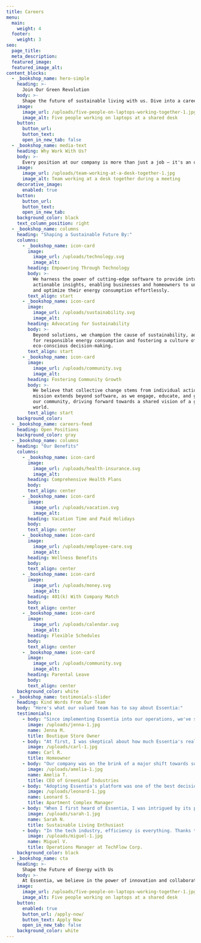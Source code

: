 ```yaml
---
title: Careers
menu:
  main:
    weight: 4
  footer:
    weight: 3
seo:
  page_title:
  meta_description:
  featured_image: 
  featured_image_alt:
content_blocks:
  - _bookshop_name: hero-simple
    heading: >-
      Join Our Green Revolution
    body: >-
      Shape the future of sustainable living with us. Dive into a career that makes a difference every day.
    image:
      image_url: /uploads/five-people-on-laptops-working-together-1.jpg
      image_alt: Five people working on laptops at a shared desk
    button:
      button_url: 
      button_text:
      open_in_new_tab: false
  - _bookshop_name: media-text
    heading: Why Work With Us?
    body: >-
      Every position at our company is more than just a job — it's an opportunity to make a lasting impact on the planet. Our team is united by a passion for sustainability, an innovative spirit, and the desire to drive real change. As part of our crew, you'll contribute to cutting-edge green initiatives, collaborate with like-minded experts, and play a pivotal role in fostering an eco-conscious world for future generations.
    image:
      image_url: /uploads/team-working-at-a-desk-together-1.jpg
      image_alt: Team working at a desk together during a meeting
    decorative_image: 
      enabled: true
    button:
      button_url:
      button_text:
      open_in_new_tab:
    background_color: black
    text_column_position: right
  - _bookshop_name: columns
    heading: "Shaping a Sustainable Future By:"
    columns:
      - _bookshop_name: icon-card
        image:
          image_url: /uploads/technology.svg
          image_alt:
        heading: Empowering Through Technology
        body: >-
          We harness the power of cutting-edge software to provide intuitive and
          actionable insights, enabling businesses and homeowners to understand
          and optimize their energy consumption effortlessly.
        text_align: start
      - _bookshop_name: icon-card
        image:
          image_url: /uploads/sustainability.svg
          image_alt:
        heading: Advocating for Sustainability
        body: >-
          Beyond solutions, we champion the cause of sustainability, advocating
          for responsible energy consumption and fostering a culture of
          eco-conscious decision-making.
        text_align: start
      - _bookshop_name: icon-card
        image:
          image_url: /uploads/community.svg
          image_alt:
        heading: Fostering Community Growth
        body: >-
          We believe that collective change stems from individual action. Our
          mission extends beyond software, as we engage, educate, and grow with
          our community, driving forward towards a shared vision of a greener
          world.
        text_align: start
    background_color:
  - _bookshop_name: careers-feed
    heading: Open Positions
    background_color: gray
  - _bookshop_name: columns
    heading: "Our Benefits"
    columns:
      - _bookshop_name: icon-card
        image:
          image_url: /uploads/health-insurance.svg
          image_alt:
        heading: Comprehensive Health Plans
        body:
        text_align: center
      - _bookshop_name: icon-card
        image:
          image_url: /uploads/vacation.svg
          image_alt:
        heading: Vacation Time and Paid Holidays
        body:
        text_align: center
      - _bookshop_name: icon-card
        image:
          image_url: /uploads/employee-care.svg
          image_alt:
        heading: Wellness Benefits
        body:
        text_align: center
      - _bookshop_name: icon-card
        image:
          image_url: /uploads/money.svg
          image_alt:
        heading: 401(k) With Company Match
        body:
        text_align: center
      - _bookshop_name: icon-card
        image:
          image_url: /uploads/calendar.svg
          image_alt:
        heading: Flexible Schedules
        body:
        text_align: center
      - _bookshop_name: icon-card
        image:
          image_url: /uploads/community.svg
          image_alt:
        heading: Parental Leave
        body:
        text_align: center
    background_color: white
  - _bookshop_name: testimonials-slider
    heading: Kind Words From Our Team
    body: "Here's what our valued team has to say about Essentia:"
    testimonials: 
      - body: "Since implementing Essentia into our operations, we've seen a staggering 30% reduction in our energy costs. Not only does this boost our bottom line, but it also positions our boutique as an eco-conscious leader in the community. The peace of mind and economic benefits are truly invaluable."
        image: /uploads/jenna-1.jpg
        name: Jenna M.
        title: Boutique Store Owner
      - body: "At first, I was skeptical about how much Essentia's real-time monitoring could benefit us. But within months, it became clear. We became empowered to make eco-friendly choices, reducing both our bills and our carbon footprint. Every homeowner should give it a try!"
        image: /uploads/carl-1.jpg
        name: Carl R.
        title: Homeowner
      - body: "Our company was on the brink of a major shift towards sustainable practices. The journey seemed daunting, but then we found Essentia. With their user-friendly analytics and knowledgeable support, we transformed our operations with ease and confidence."
        image: /uploads/amelia-1.jpg
        name: Amelia T.
        title: CEO of GreenLeaf Industries
      - body: "Adopting Essentia's platform was one of the best decisions for our apartment complex. Not only did it highlight opportunities for energy savings, but it also strengthened our reputation as an eco-friendly residence. Our tenants appreciate our commitment, and so does the environment."
        image: /uploads/leonard-1.jpg
        name: Leonard S.
        title: Apartment Complex Manager
      - body: "When I first heard of Essentia, I was intrigued by its promise. Now, having used it for nearly a year, it's exceeded all my expectations. The platform is both intuitive and deeply insightful, and it's become my go-to recommendation for friends and family looking to embrace a sustainable lifestyle."
        image: /uploads/sarah-1.jpg
        name: Sarah N.
        title: Sustainable Living Enthusiast
      - body: "In the tech industry, efficiency is everything. Thanks to Essentia, we've applied that same ethos to our energy consumption. Our carbon footprint has decreased significantly, our operational costs have plummeted, and our team feels proud of the conscious decisions we make every day."
        image: /uploads/miguel-1.jpg
        name: Miguel V.
        title: Operations Manager at TechFlow Corp.
    background_color: black
  - _bookshop_name: cta
    heading: >-
      Shape the Future of Energy with Us
    body: >-
      At Essentia, we believe in the power of innovation and collaboration. Join a team of forward-thinkers, driven by the mission to revolutionize energy consumption and sustainability. If you’re passionate about making a difference, we want you on board.
    image:
      image_url: /uploads/five-people-on-laptops-working-together-1.jpg
      image_alt: Five people working on laptops at a shared desk
    button:
      enabled: true
      button_url: /apply-now/
      button_text: Apply Now
      open_in_new_tab: false
    background_color: white
---
```

